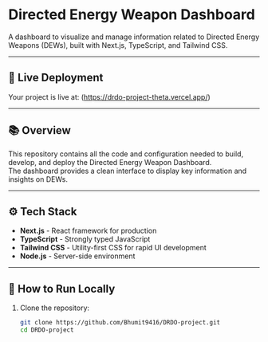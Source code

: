 # Directed Energy Weapon Dashboard

A dashboard to visualize and manage information related to Directed Energy Weapons (DEWs), built with Next.js, TypeScript, and Tailwind CSS.

---

## 🚀 Live Deployment

Your project is live at:
(https://drdo-project-theta.vercel.app/)

---

## 📚 Overview

This repository contains all the code and configuration needed to build, develop, and deploy the Directed Energy Weapon Dashboard.  
The dashboard provides a clean interface to display key information and insights on DEWs.

---

## ⚙️ Tech Stack

- **Next.js** - React framework for production
- **TypeScript** - Strongly typed JavaScript
- **Tailwind CSS** - Utility-first CSS for rapid UI development
- **Node.js** - Server-side environment

---

## 🚀 How to Run Locally

1. Clone the repository:
   ```bash
   git clone https://github.com/Bhumit9416/DRDO-project.git
   cd DRDO-project

